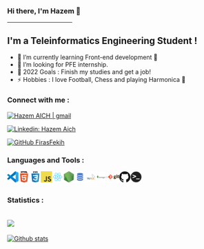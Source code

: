 
### Hi there, I'm Hazem 👋 

<hr size="4" width="30%" color="black">  

## I'm a Teleinformatics Engineering Student  !

- 🌱 I’m currently learning Front-end development 🤣
- 👯 I’m looking for PFE internship.
- 🥅 2022 Goals : Finish my studies and get a job!
- ⚡ Hobbies : I love Football, Chess and playing Harmonica 🤣

### Connect with me :   


[<img align="center" alt="Hazem AICH  | gmail" width="22px" src="https://cdn.jsdelivr.net/npm/simple-icons@v3/icons/gmail.svg" />][gmail]

[![Linkedin: Hazem Aich](https://img.shields.io/badge/-HazemAich-blue?style=flat-square&logo=Linkedin&logoColor=white&link=https://www.linkedin.com/in/firasfekih/)](https://www.linkedin.com/in/Hazem-aich/)

[![GitHub FirasFekih](https://img.shields.io/github/followers/FirasFekih?label=follow&style=social)](https://github.com/Hazem-aich)
<br>

### Languages and Tools :

<img align="left" alt="Visual Studio Code" width="26px" src="https://raw.githubusercontent.com/github/explore/80688e429a7d4ef2fca1e82350fe8e3517d3494d/topics/visual-studio-code/visual-studio-code.png" />
<img align="left" alt="HTML5" width="26px" src="https://raw.githubusercontent.com/github/explore/80688e429a7d4ef2fca1e82350fe8e3517d3494d/topics/html/html.png" /> 
<img align="left" alt="CSS3" width="26px" src="https://raw.githubusercontent.com/github/explore/80688e429a7d4ef2fca1e82350fe8e3517d3494d/topics/css/css.png" /> 
<img align="left" alt="JavaScript" width="26px" src="https://raw.githubusercontent.com/github/explore/80688e429a7d4ef2fca1e82350fe8e3517d3494d/topics/javascript/javascript.png" />
<img align="left" alt="React" width="26px" src="https://raw.githubusercontent.com/github/explore/80688e429a7d4ef2fca1e82350fe8e3517d3494d/topics/react/react.png" />
<img align="left" alt="Node.js" width="26px" src="https://raw.githubusercontent.com/github/explore/80688e429a7d4ef2fca1e82350fe8e3517d3494d/topics/nodejs/nodejs.png" />
<img align="left" alt="SQL" width="26px" src="https://raw.githubusercontent.com/github/explore/80688e429a7d4ef2fca1e82350fe8e3517d3494d/topics/sql/sql.png" />
<img align="left" alt="MySQL" width="26px" src="https://raw.githubusercontent.com/github/explore/80688e429a7d4ef2fca1e82350fe8e3517d3494d/topics/mysql/mysql.png" />
<img align="left" alt="MongoDB" width="26px" src="https://raw.githubusercontent.com/github/explore/80688e429a7d4ef2fca1e82350fe8e3517d3494d/topics/mongodb/mongodb.png" />
<img align="left" alt="Git" width="26px" src="https://raw.githubusercontent.com/github/explore/80688e429a7d4ef2fca1e82350fe8e3517d3494d/topics/git/git.png" />
<img align="left" alt="GitHub" width="26px" src="https://raw.githubusercontent.com/github/explore/78df643247d429f6cc873026c0622819ad797942/topics/github/github.png" />
<img align="left" alt="Terminal" width="26px" src="https://raw.githubusercontent.com/github/explore/80688e429a7d4ef2fca1e82350fe8e3517d3494d/topics/terminal/terminal.png" />
<br><br>


### Statistics :
 

<br>
  <a href="https://github.com/Hazem-Aich">
  <img align="center" src="https://github-readme-stats.vercel.app/api/top-langs/?username=FirasFekih&theme=light&hide_langs_below=1" />
</a>
<br>
<br>
<a href="https://github.com/Hazem-Aich">
 <img align="center" src="https://github-readme-stats.vercel.app/api?username=HAZEM AICH&show_icons=true&theme=light&line_height=27" alt="Github stats"/>
</a>

[linkedin]: https://linkedin.com/in/hazemaich
[gmail]: https://myaccount.google.com/?gar=1
